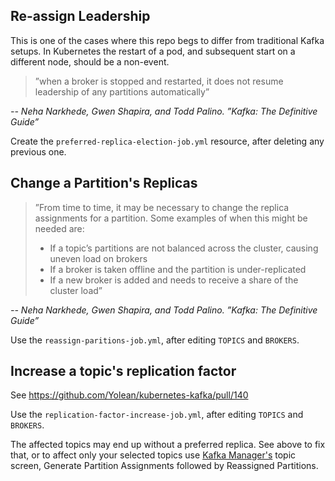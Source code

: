 
## Re-assign Leadership

This is one of the cases where this repo begs to differ from traditional Kafka setups.
In Kubernetes the restart of a pod, and subsequent start on a different node, should be a non-event.

> ”when a broker is stopped and restarted, it does not resume leadership of any partitions automatically”

_-- Neha Narkhede, Gwen Shapira, and Todd Palino. ”Kafka: The Definitive Guide”_

Create the `preferred-replica-election-job.yml` resource, after deleting any previous one.

## Change a Partition's Replicas

> ”From time to time, it may be necessary to change the replica assignments for a partition. Some examples of when this might be needed are:
>  * If a topic’s partitions are not balanced across the cluster, causing uneven load on brokers
>  * If a broker is taken offline and the partition is under-replicated
>  * If a new broker is added and needs to receive a share of the cluster load”

_-- Neha Narkhede, Gwen Shapira, and Todd Palino. ”Kafka: The Definitive Guide”_

Use the `reassign-paritions-job.yml`, after editing `TOPICS` and `BROKERS`.

## Increase a topic's replication factor

See https://github.com/Yolean/kubernetes-kafka/pull/140

Use the `replication-factor-increase-job.yml`, after editing `TOPICS` and `BROKERS`.

The affected topics may end up without a preferred replica. See above to fix that,
or to affect only your selected topics use [Kafka Manager's](https://github.com/Yolean/kubernetes-kafka/pull/83) topic screen,
Generate Partition Assignments followed by Reassigned Partitions.
